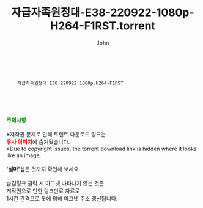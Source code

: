 ﻿---
layout: post
title:  "    자급자족원정대-E38-220922-1080p-H264-F1RST.torrent"
author: John
categories: [ TV ]
tags: [  ]
image:  
description: "    자급자족원정대-E38-220922-1080p-H264-F1RST torrent 정보 공유"
toc: true
toc_sticky: true
---

<br>

        자급자족원정대.E38.220922.1080p.H264-F1RST  
    
<br><br><br>
<p data-ke-size="size16"><b><span style="color: green;">주의사항</span></b><br /><br />※저작권 문제로 인해 토렌트 다운로드 링크는<br /><b><span style="color: red;">유사 이미지</span></b>에 숨겨뒀습니다.<br />※Due to copyright issues, the torrent download link is hidden where it looks like an image.<br /><br /><b>'설마'</b>싶은 것까지 확인해 보세요.<br /><br />숨김링크 클릭 시 마그넷 나타나지 않는 것은<br />저작권으로 인한 링크만료 자료로<br />1시간 간격으로 봇에 의해 마그넷 주소 갱신됩니다.</p>
